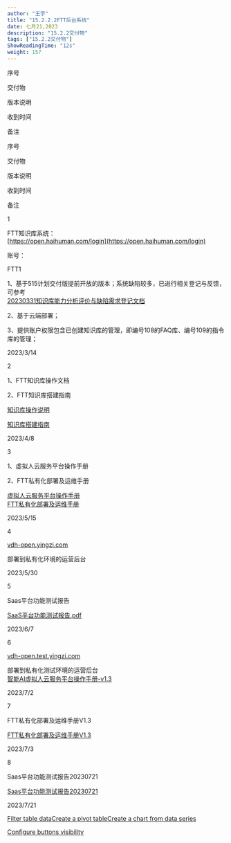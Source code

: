 ```yaml
---
author: "王宇"
title: "15.2.2.2FTT后台系统"
date: 七月21,2023
description: "15.2.2交付物"
tags: ["15.2.2交付物"]
ShowReadingTime: "12s"
weight: 157
---
```

序号

交付物

版本说明

收到时间

备注

序号

交付物

版本说明

收到时间

备注

1

FTT知识库系统：  
[https://open.haihuman.com/login](https://open.haihuman.com/login)

账号：

FTT1

1、基于515计划交付版提前开放的版本；系统缺陷较多，已进行相关登记与反馈，可参考  
[20230331知识库能力分析评价与缺陷需求登记文档](/pages/viewpage.action?pageId=97902793)

2、基于云端部署；

3、提供账户权限包含已创建知识库的管理，即编号108的FAQ库、编号109的指令库的管理；

2023/3/14

  

2

1、FTT知识库操作文档

2、FTT知识库搭建指南

[知识库操作说明](/download/attachments/97902769/FTT%E7%9F%A5%E8%AF%86%E5%BA%93%E6%93%8D%E4%BD%9C%E6%96%87%E6%A1%A3.pdf?version=1&modificationDate=1681090569362&api=v2)

[知识库搭建指南](/download/attachments/97902769/FTT%E7%9F%A5%E8%AF%86%E5%BA%93%E6%90%AD%E5%BB%BA%E6%8C%87%E5%8D%97.pdf?version=1&modificationDate=1681090570147&api=v2)

2023/4/8

  

3

1、虚拟人云服务平台操作手册

2、FTT私有化部署及运维手册

[虚拟人云服务平台操作手册](/download/attachments/97902769/%E6%99%BA%E8%83%BDAI%E8%99%9A%E6%8B%9F%E4%BA%BA%E4%BA%91%E6%9C%8D%E5%8A%A1%E5%B9%B3%E5%8F%B0%E6%93%8D%E4%BD%9C%E6%89%8B%E5%86%8C-v1.2.pdf?version=1&modificationDate=1684166879659&api=v2)  
[FTT私有化部署及运维手册](/download/attachments/97902769/FTT%E7%A7%81%E6%9C%89%E5%8C%96%E9%83%A8%E7%BD%B2%E5%8F%8A%E8%BF%90%E7%BB%B4%E6%89%8B%E5%86%8Cv.1.2.pdf?version=1&modificationDate=1684166872017&api=v2)

2023/5/15

  

4

[vdh-open.yingzi.com](http://vdh-open.yingzi.com)

部署到私有化环境的运营后台

2023/5/30

  

5

Saas平台功能测试报告

[SaaS平台功能测试报告.pdf](/download/attachments/97902769/SaaS%E5%B9%B3%E5%8F%B0%E5%8A%9F%E8%83%BD%E6%B5%8B%E8%AF%95%E6%8A%A5%E5%91%8A.pdf?version=1&modificationDate=1686117356312&api=v2)

2023/6/7

  

6

[vdh-open.test.yingzi.com](https://vdh-open.test.yingzi.com/)

部署到私有化测试环境的运营后台  
[智能AI虚拟人云服务平台操作手册-v1.3](/download/attachments/97902769/%E6%99%BA%E8%83%BDAI%E8%99%9A%E6%8B%9F%E4%BA%BA%E4%BA%91%E6%9C%8D%E5%8A%A1%E5%B9%B3%E5%8F%B0%E6%93%8D%E4%BD%9C%E6%89%8B%E5%86%8C-v1.3.pdf?version=1&modificationDate=1688613068090&api=v2)

2023/7/2

  

7

FTT私有化部署及运维手册V1.3

[FTT私有化部署及运维手册V1.3](/download/attachments/97902769/FTT%E7%A7%81%E6%9C%89%E5%8C%96%E9%83%A8%E7%BD%B2%E5%8F%8A%E8%BF%90%E7%BB%B4%E6%89%8B%E5%86%8Cv.1.3.pdf?version=1&modificationDate=1688613181236&api=v2)

2023/7/3

  

8

Saas平台功能测试报告20230721

[Saas平台功能测试报告20230721](/download/attachments/97902769/saas%E7%B3%BB%E7%BB%9F%E5%8A%9F%E8%83%BD%E6%B5%8B%E8%AF%95%E6%8A%A5%E5%91%8A%207-21.pdf?version=1&modificationDate=1689930770960&api=v2)

2023/7/21

  

[Filter table data]()[Create a pivot table](#)[Create a chart from data series](#)

[Configure buttons visibility](/users/tfac-settings.action)